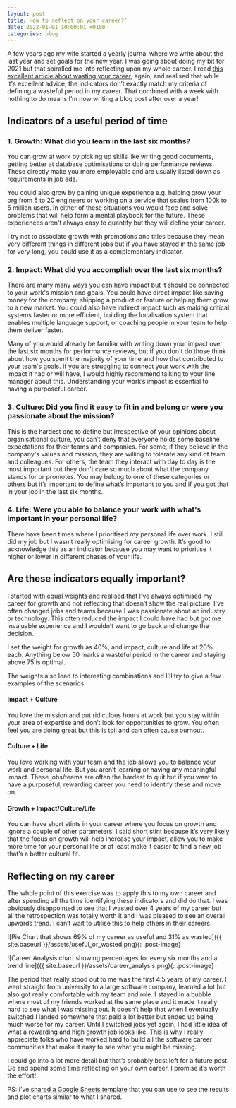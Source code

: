 ```yaml
---
layout: post
title: How to reflect on your career?’
date: 2022-01-01 10:00:01 +0100
categories: blog
---
```


A few years ago my wife started a yearly journal where we write about the last year and set goals for the new year. I was going about doing my bit for 2021 but that spiralled me into reflecting upon my whole career. I read [this excellent article about wasting your career](https://apoorvagovind.substack.com/p/how-to-waste-your-career-one-comfortable), again, and realised that while it's excellent advice, the indicators don’t exactly match my criteria of defining a wasteful period in my career. That combined with a week with nothing to do means I’m now writing a blog post after over a year!

<!--end-excerpt-->

## Indicators of a useful period of time

### 1. Growth: What did you learn in the last six months?

You can grow at work by picking up skills like writing good documents, getting better at database optimisations or doing performance reviews. These directly make you more employable and are usually listed down as requirements in job ads.

You could also grow by gaining unique experience e.g. helping grow your org from 5 to 20 engineers or working on a service that scales from 100k to 5 million users. In either of these situations you would face and solve problems that will help form a mental playbook for the future. These experiences aren't always easy to quantify but they will define your career.

I try not to associate growth with promotions and titles because they mean very different things in different jobs but if you have stayed in the same job for very long, you could use it as a complementary indicator.

### 2. Impact: What did you accomplish over the last six months?

There are many many ways you can have impact but it should be connected to your work's mission and goals. You could have direct impact like saving money for the company, shipping a product or feature or helping them grow to a new market. You could also have indirect impact such as making critical systems faster or more efficient, building the localisation system that enables multiple language support, or coaching people in your team to help them deliver faster.

Many of you would already be familiar with writing down your impact over the last six months for performance reviews, but if you don't do those think about how you spent the majority of your time and how that contributed to your team's goals. If you are struggling to connect your work with the impact it had or will have, I would highly recommend talking to your line manager about this. Understanding your work’s impact is essential to having a purposeful career.


### 3. Culture: Did you find it easy to fit in and belong or were you passionate about the mission?

This is the hardest one to define but irrespective of your opinions about organisational culture, you can’t deny that everyone holds some baseline expectations for their teams and companies. For some, if they believe in the company's values and mission, they are willing to tolerate any kind of team and colleagues. For others, the team they interact with day to day is the most important but they don’t care so much about what the company stands for or promotes. You may belong to one of these categories or others but it’s important to define what’s important to you and if you got that in your job in the last six months.


### 4. Life: Were you able to balance your work with what's important in your personal life?

There have been times where I prioritised my personal life over work. I still did my job but I wasn’t really optimising for career growth. It’s good to acknowledge this as an indicator because you may want to prioritise it higher or lower in different phases of your life.

<!-- <TODO>While it’s mostly  -->

## Are these indicators equally important?
  
I started with equal weights and realised that I’ve always optimised my career for growth and not reflecting that doesn’t show the real picture. I’ve often changed jobs and teams because I was passionate about an industry or technology. This often reduced the impact I could have had but got me invaluable experience and I wouldn’t want to go back and change the decision.

I set the weight for growth as 40%, and impact, culture and life at 20% each. Anything below 50 marks a wasteful period in the career and staying above 75 is optimal.

The weights also lead to interesting combinations and I'll try to give a few examples of the scenarios.
#### Impact + Culture
You love the mission and put ridiculous hours at work but you stay within your area of expertise and don’t look for opportunities to grow. You often feel you are doing great but this is toil and can often cause burnout.

#### Culture + Life

You love working with your team and the job allows you to balance your work and personal life. But you aren’t learning or having any meaningful impact. These jobs/teams are often the hardest to quit but if you want to have a purposeful, rewarding career you need to identify these and move on.

#### Growth + Impact/Culture/Life

You can have short stints in your career where you focus on growth and ignore a couple of other parameters. I said short stint because it’s very likely that the focus on growth will help increase your impact, allow you to make more time for your personal life or at least make it easier to find a new job that’s a better cultural fit.

## Reflecting on my career
The whole point of this exercise was to apply this to my own career and after spending all the time identifying these indicators and did do that. I was obviously disappointed to see that I wasted over 4 years of my career but all the retrospection was totally worth it and I was pleased to see an overall upwards trend. I can’t wait to utilise this to help others in their careers.
  
![Pie Chart that shows  69% of my career as useful and 31% as wasted]({{ site.baseurl }}/assets/useful_or_wasted.png){: .post-image}
  
![Career Analysis chart showing percentages for every six months and a trend line]({{ site.baseurl }}/assets/career_analysis.png){: .post-image}

The period that really stood out to me was the first 4.5 years of my career. I went straight from university to a large software company, learned a lot but also got really comfortable with my team and role. I stayed in a bubble where most of my friends worked at the same place and it made it really hard to see what I was missing out. It doesn’t help that when I eventually switched I landed somewhere that paid a lot better but ended up being much worse for my career. Until I switched jobs yet again, I had little idea of what a rewarding and high growth job looks like. This is why I really appreciate folks who have worked hard to build all the software career communities that make it easy to see what you might be missing.

I could go into a lot more detail but that’s probably best left for a future post. Go and spend some time reflecting on your own career, I promise it’s worth the effort! 

PS: I’ve [shared a Google Sheets template](url) that you can use to see the results and plot charts similar to what I shared.
